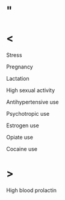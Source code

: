 # "

# <

Stress

Pregnancy

Lactation

High sexual activity

Antihypertensive use

Psychotropic use

Estrogen use

Opiate use

Cocaine use

# >

High blood prolactin
